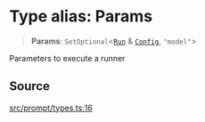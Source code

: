 # Type alias: Params

> **Params**: `SetOptional`\<[`Run`](../../../../Model/namespaces/Chat/interfaces/Run.md) & [`Config`](../../../../Model/namespaces/Chat/interfaces/Config.md), `"model"`\>

Parameters to execute a runner

## Source

[src/prompt/types.ts:16](https://github.com/dexaai/llm-tools/blob/f300435/src/prompt/types.ts#L16)
